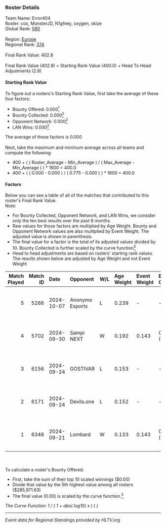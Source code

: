 ### Roster Details<br />
Team Name: Error404<br />
Roster: cox, MonsterJD, N1ghtey, oxygen, skize<br />
Global Rank: [580](../../standings_global_2025_02_28.md)<br />
<br />
Region: [Europe]( ../../standings_europe_2025_02_28.md)<br />
Regional Rank: [374]( ../../standings_europe_2025_02_28.md)<br />
<br />
Final Rank Value:  402.8<br />
<br />
Final Rank Value (402.8) = Starting Rank Value (400.0) + Head To Head Adjustments (2.8)<br />

#### Starting Rank Value<br />
To figure out a rosters's Starting Rank Value, first take the average of these four factors:<br />
- Bounty Offered: 0.000[<sup>1</sup>](#table2)
- Bounty Collected: 0.000[<sup>2</sup>](#table1)
- Opponent Network: 0.000[<sup>2</sup>](#table1)
- LAN Wins: 0.000[<sup>2</sup>](#table1)

The average of these factors is 0.000<br />
<br />
Next, take the maximum and minimum average across all teams and compute the following:<br />
- 400 + ( ( Roster_Average - Min_Average ) / ( Max_Average - Min_Average ) ) * 1600 = 400.0
- 400 + ( ( 0.000 - 0.000 ) / ( 0.775 - 0.000 ) ) * 1600 = 400.0


#### Factors<br />
Below you can see a table of all of the matches that contributed to this roster's Final Rank Value.<br />
Note:<br />

- For Bounty Collected, Opponent Network, and LAN Wins, we consider only the ten best results over the past 6 months.
- Raw values for those factors are multiplied by Age Weight. Bounty and Opponent Network values are also multiplied by Event Weight. The adjusted value is shown in parenthesis.
- The final value for a factor is the total of its adjusted values divided by 10. Bounty Collected is further scaled by the curve function[<sup>3</sup>](#curveFunction)
- Head to head adjustments are based on rosters' starting rank values. The results shown below are adjusted by Age Weight and not Event Weight
<span id="table1"></span><br />


| Match Played | Match ID | Date       | Opponent        | W/L | Age Weight | Event Weight | Bounty Collected | Opponent Network | LAN Wins  | H2H Adj. | Roster                                 |
| -: | -: | :- | :- | :- | :- | :- | :- | :- | :- | -: | :- |
|            5 |     5266 | 2024-10-07 | Anonymo Esports | L   | 0.239      | -            | -                | -                | -         |    -0.58 | cox, MonsterJD, N1ghtey, oxygen, skize |
|            4 |     5702 | 2024-09-30 | Sampi NEXT      | W   | 0.192      | 0.143        | 0.000 (0.000)    | 0.027 (0.001)    | 0 (0.000) |     3.90 | cox, MonsterJD, N1ghtey, oxygen, skize |
|            3 |     6156 | 2024-09-24 | GOSTIVAR        | L   | 0.153      | -            | -                | -                | -         |    -1.74 | cox, MonsterJD, N1ghtey, oxygen, skize |
|            2 |     6171 | 2024-09-24 | Devils.one      | L   | 0.152      | -            | -                | -                | -         |    -0.85 | cox, MonsterJD, N1ghtey, oxygen, skize |
|            1 |     6348 | 2024-09-21 | Lombard         | W   | 0.133      | 0.143        | 0.000 (0.000)    | 0.000 (0.000)    | 0 (0.000) |     2.09 | cox, MonsterJD, N1ghtey, oxygen, skize |

<br />
<span id="table2"></span><br />
To calculate a roster's Bounty Offered:<br />

- First, take the sum of their top 10 scaled winnings ($0.00)
- Divide that value by the 5th highest value among all rosters ($285,971.63)
- The final value (0.00) is scaled by the curve function.[<sup>3</sup>](#curveFunction)

<span id="curveFunction"></span>_The Curve Function: 1 / ( 1 + abs( log10( x ) ) )_<br />

---
_Event data for Regional Standings provided by HLTV.org_<br />
